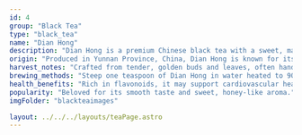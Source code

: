 ```yaml
---
id: 4
group: "Black Tea"
type: "black_tea"
name: "Dian Hong"
description: "Dian Hong is a premium Chinese black tea with a sweet, malty flavor and golden tips."
origin: "Produced in Yunnan Province, China, Dian Hong is known for its high-quality leaves."
harvest_notes: "Crafted from tender, golden buds and leaves, often handpicked during early spring."
brewing_methods: "Steep one teaspoon of Dian Hong in water heated to 90°C-95°C (194°F-203°F) for 3-4 minutes."
health_benefits: "Rich in flavonoids, it may support cardiovascular health and improve mental alertness."
popularity: "Beloved for its smooth taste and sweet, honey-like aroma."
imgFolder: "blackteaimages"

layout: ../../../layouts/teaPage.astro
---
```

